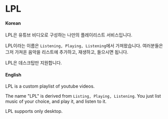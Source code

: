 # LPL
#### Korean
LPL은 유튜브 비디오로 구성하는 나만의 플레이리스트 서비스입니다.

LPL이라는 이름은 ```Listening, Playing, Listening```에서 가져왔습니다. 여러분들은 그저 가져온 음악을 리스트에 추가하고, 재생하고, 들으시면 됩니다.

LPL은 데스크탑만 지원합니다.

#### English
LPL is a custom playlist of youtube videos.

The name "LPL" is derived from ```Listing, Playing, Listening```. You just list music of your choice, and play it, and listen to it.

LPL supports only desktop.
